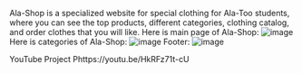Ala-Shop is a specialized website for special clothing for Ala-Too students, where you can see the top products, different categories, clothing catalog, and order clothes that you will like.
Here is main page of Ala-Shop:
![image](https://user-images.githubusercontent.com/103060251/236680807-ab17a17a-0900-4c79-93aa-a919cf76f83a.png)
Here is categories of Ala-Shop:
![image](https://user-images.githubusercontent.com/103060251/236680855-57ed0220-8339-4f2f-851b-25405b6b1ca8.png)
Footer:
![image](https://user-images.githubusercontent.com/103060251/236680932-bdea7454-4326-41fa-a4f4-a58ec4c44b13.png)


YouTube Project Phttps://youtu.be/HkRFz71t-cU

